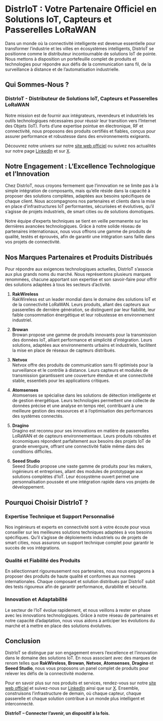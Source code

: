 # DistrIoT : Votre Partenaire Officiel en Solutions IoT, Capteurs et Passerelles LoRaWAN

Dans un monde où la connectivité intelligente est devenue essentielle pour transformer l’industrie et les villes en écosystèmes intelligents, DistrIoT se positionne comme le distributeur incontournable de solutions IoT de pointe. Nous mettons à disposition un portefeuille complet de produits et technologies pour répondre aux défis de la communication sans fil, de la surveillance à distance et de l’automatisation industrielle.

## Qui Sommes-Nous ?

### DistrIoT - Distributeur de Solutions IoT, Capteurs et Passerelles LoRaWAN

Notre mission est de fournir aux intégrateurs, revendeurs et industriels les outils technologiques nécessaires pour réussir leur transition vers l’Internet des Objets (IoT). Forts d’une expertise pointue en électronique, RF et connectivité, nous proposons des produits certifiés et fiables, conçus pour assurer performance et robustesse dans des environnements exigeants.

Découvrez notre univers sur notre [site web officiel](https://distriot.com) ou suivez nos actualités sur notre page [LinkedIn](https://www.linkedin.com/company/distriot/?viewAsMember=true) et sur [X](https://x.com/DistrIoT).

## Notre Engagement : L’Excellence Technologique et l’Innovation

Chez DistrIoT, nous croyons fermement que l’innovation ne se limite pas à la simple intégration de composants, mais qu’elle réside dans la capacité à proposer des solutions complètes, adaptées aux besoins spécifiques de chaque client. Nous accompagnons nos partenaires et clients dans la mise en place d’infrastructures IoT performantes, sécurisées et évolutives, qu’il s’agisse de projets industriels, de smart cities ou de solutions domotiques.

Notre équipe d’experts techniques se tient en veille permanente sur les dernières avancées technologiques. Grâce à notre solide réseau de partenaires internationaux, nous vous offrons une gamme de produits de qualité, testés et éprouvés, afin de garantir une intégration sans faille dans vos projets de connectivité.

## Nos Marques Partenaires et Produits Distribués

Pour répondre aux exigences technologiques actuelles, DistrIoT s’associe aux plus grands noms du marché. Nous représentons plusieurs marques renommées, chacune apportant son expertise et son savoir-faire pour offrir des solutions adaptées à tous les secteurs d’activité.

1. **RakWireless**  
   RakWireless est un leader mondial dans le domaine des solutions IoT et de la connectivité LoRaWAN. Leurs produits, allant des capteurs aux passerelles de dernière génération, se distinguent par leur fiabilité, leur faible consommation énergétique et leur robustesse en environnement industriel.

2. **Browan**  
   Browan propose une gamme de produits innovants pour la transmission des données IoT, alliant performance et simplicité d’intégration. Leurs solutions, adaptées aux environnements urbains et industriels, facilitent la mise en place de réseaux de capteurs distribués.

3. **Netvox**  
   Netvox offre des produits de communication sans fil optimisés pour la surveillance et le contrôle à distance. Leurs capteurs et modules de transmission garantissent une couverture étendue et une connectivité stable, essentiels pour les applications critiques.

4. **Atomsenses**  
   Atomsenses se spécialise dans les solutions de détection intelligente et de gestion énergétique. Leurs technologies permettent une collecte de données précise et une analyse en temps réel, contribuant à une meilleure gestion des ressources et à l’optimisation des performances des systèmes connectés.

5. **Dragino**  
   Dragino est reconnu pour ses innovations en matière de passerelles LoRaWAN et de capteurs environnementaux. Leurs produits robustes et économiques répondent parfaitement aux besoins des projets IoT de grande envergure, offrant une connectivité fiable même dans des conditions difficiles.

6. **Seeed Studio**  
   Seeed Studio propose une vaste gamme de produits pour les makers, ingénieurs et entreprises, allant des modules de prototypage aux solutions complètes d’IoT. Leur écosystème ouvert permet une personnalisation poussée et une intégration rapide dans vos projets de développement.

## Pourquoi Choisir DistrIoT ?

### Expertise Technique et Support Personnalisé

Nos ingénieurs et experts en connectivité sont à votre écoute pour vous conseiller sur les meilleures solutions techniques adaptées à vos besoins spécifiques. Qu’il s’agisse de déploiements industriels ou de projets de smart cities, nous assurons un support technique complet pour garantir le succès de vos intégrations.

### Qualité et Fiabilité des Produits

En sélectionnant rigoureusement nos partenaires, nous nous engageons à proposer des produits de haute qualité et conformes aux normes internationales. Chaque composant et solution distribués par DistrIoT subit des tests rigoureux afin de garantir performance, durabilité et sécurité.

### Innovation et Adaptabilité

Le secteur de l’IoT évolue rapidement, et nous veillons à rester en phase avec les innovations technologiques. Grâce à notre réseau de partenaires et notre capacité d’adaptation, nous vous aidons à anticiper les évolutions du marché et à mettre en place des solutions évolutives.

## Conclusion

DistrIoT se distingue par son engagement envers l’excellence et l’innovation dans le domaine des solutions IoT. En nous associant avec des marques de renom telles que **RakWireless**, **Browan**, **Netvox**, **Atomsenses**, **Dragino** et **Seeed Studio**, nous vous proposons un panel complet de produits pour relever les défis de la connectivité moderne.

Pour en savoir plus sur nos produits et services, rendez-vous sur notre [site web officiel](https://distriot.com) et suivez-nous sur [LinkedIn](https://www.linkedin.com/company/distriot/?viewAsMember=true) ainsi que sur [X](https://x.com/DistrIoT). Ensemble, construisons l’infrastructure de demain, où chaque capteur, chaque passerelle et chaque solution contribue à un monde plus intelligent et interconnecté.

**DistrIoT – Connecter l’avenir, un dispositif à la fois.**
